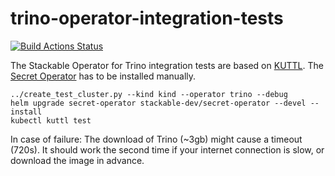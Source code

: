 # trino-operator-integration-tests

[![Build Actions Status](https://ci.stackable.tech/job/Trino%20Operator%20Integration%20Tests/badge/icon?subject=Integration%20Tests)](https://ci.stackable.tech/job/Trino%20Operator%20Integration%20Tests)

The Stackable Operator for Trino integration tests are based on [KUTTL](https://kuttl.dev). The [Secret Operator](https://github.com/stackabletech/secret-operator) has to be installed manually.

    ../create_test_cluster.py --kind kind --operator trino --debug
    helm upgrade secret-operator stackable-dev/secret-operator --devel --install
    kubectl kuttl test

In case of failure: The download of Trino (~3gb) might cause a timeout (720s). It should work the second time if your internet connection is slow, or download the image in advance.
